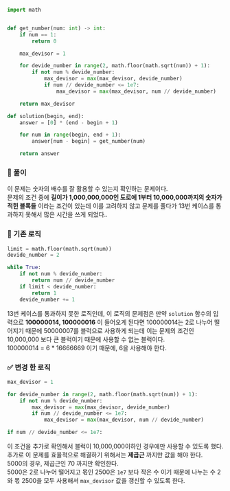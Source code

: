 ```py
import math


def get_number(num: int) -> int:
    if num == 1:
        return 0

    max_devisor = 1

    for devide_number in range(2, math.floor(math.sqrt(num)) + 1):
        if not num % devide_number:
            max_devisor = max(max_devisor, devide_number)
            if num // devide_number <= 1e7:
                max_devisor = max(max_devisor, num // devide_number)

    return max_devisor

def solution(begin, end):
    answer = [0] * (end - begin + 1)

    for num in range(begin, end + 1):
        answer[num - begin] = get_number(num)

    return answer
```

### 📌 풀이

이 문제는 숫자의 배수를 잘 활용할 수 있는지 확인하는 문제이다.  
문제의 조건 중에 **길이가 1,000,000,000인 도로에 1부터 10,000,000까지의 숫자가 적힌 블록들** 이라는 조건이 있는데 이를 고려하지 않고 문제를 풀다가 13번 케이스를 통과하지 못해서 많은 시간을 쓰게 되었다..

### 🚨 기존 로직

```py
limit = math.floor(math.sqrt(num))
devide_number = 2

while True:
    if not num % devide_number:
        return num // devide_number
    if limit < devide_number:
        return 1
    devide_number += 1
```

13번 케이스를 통과하지 못한 로직인데, 이 로직의 문제점은 만약 `solution` 함수의 입력으로 **100000014, 100000016** 이 들어오게 된다면 100000014는 2로 나누어 떨어지기 때문에 50000007를 블럭으로 사용하게 되는데 이는 문제의 조건인 10,000,000 보다 큰 블럭이기 때문에 사용할 수 없는 블럭이다.  
100000014 = 6 \* 16666669 이기 때문에, 6을 사용해야 한다.

### ✅ 변경 한 로직

```py
max_devisor = 1

for devide_number in range(2, math.floor(math.sqrt(num)) + 1):
    if not num % devide_number:
        max_devisor = max(max_devisor, devide_number)
        if num // devide_number <= 1e7:
            max_devisor = max(max_devisor, num // devide_number)

```

```py
if num // devide_number <= 1e7:
```

이 조건을 추가로 확인해서 블럭이 10,000,000이하인 경우에만 사용할 수 있도록 했다.  
추가로 이 문제를 효율적으로 해결하기 위해서는 **제곱근** 까지만 값을 해야 한다.  
5000의 경우, 제곱근인 70 까지만 확인한다.  
5000은 2로 나누어 떨어지고 몫인 2500은 `1e7` 보다 작은 수 이기 때문에 나누는 수 2와 몫 2500을 모두 사용해서 `max_devisor` 값을 갱신할 수 있도록 한다.
